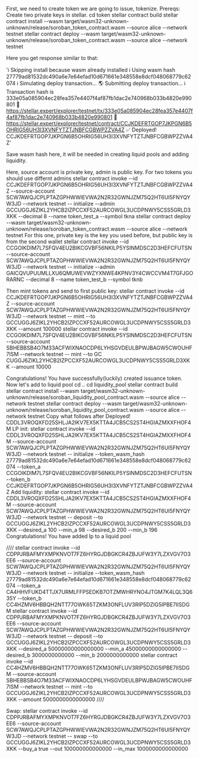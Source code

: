First, we need to create token we are going to issue, tokenize.
Prereqs:
Create two private keys in stellar.
cd token
stellar contract build
stellar contract install --wasm target/wasm32-unknown-unknown/release/soroban_token_contract.wasm --source alice --network testnet
stellar contract deploy --wasm target/wasm32-unknown-unknown/release/soroban_token_contract.wasm --source alice --network testnet

Here you get response similar to that:

'ℹ️ Skipping install because wasm already installed
ℹ️ Using wasm hash 27779ad81532dc490a6e7e64efad10d671661e348558e8dcf048068779c62074
ℹ️ Simulating deploy transaction…
🌎 Submitting deploy transaction…
ℹ️ Transaction hash is 333e05a085904ec28fea357e4407f4af87fb1dac2e740968b033b4820e990801
🔗 https://stellar.expert/explorer/testnet/tx/333e05a085904ec28fea357e4407f4af87fb1dac2e740968b033b4820e990801
🔗 https://stellar.expert/explorer/testnet/contract/CCJKDEFRTGOP7JKPGN6B5OHRIG56UH3I3XVNFYTZTJNBFCGBWPZZVA4Z
✅ Deployed!
CCJKDEFRTGOP7JKPGN6B5OHRIG56UH3I3XVNFYTZTJNBFCGBWPZZVA4Z'

Save wasm hash here, it will be needed in creating liquid pools and adding liquidity.

Here, source account is private key, admin is public key. For two tokens you should use differnt admins
stellar contract invoke --id CCJKDEFRTGOP7JKPGN6B5OHRIG56UH3I3XVNFYTZTJNBFCGBWPZZVA4Z --source-account SCW7AWQJCPLPTAZGPHWWIEVWA2N2R32GWNJZM75Q2HT6UI5FNYQYW3JD --network testnet -- initialize --admin GCCUGGJ6ZIKL2YHCB2IZPCCXF52AURCOWGL3UCDPNWY5CSS5GRLD3XKK --decimal 8 --name token_test_a --symbol tkna
stellar contract deploy --wasm target/wasm32-unknown-unknown/release/soroban_token_contract.wasm --source alice --network testnet
For this one, private key is the key you used before, but public key is from the second wallet
stellar contract invoke --id CCGOIKDIM7L7SFQV4EU2BIKCGVBF56NKILP5YSINMDSC2D3HEFCFUTSN --source-account SCW7AWQJCPLPTAZGPHWWIEVWA2N2R32GWNJZM75Q2HT6UI5FNYQYW3JD --network testnet -- initialize --admin GAICQVUPUUMLLXU6QMUWEVWZYXNWE4KPNV3Y4CWCCVM4T7GFJGORARNC --decimal 8 --name token_test_b --symbol tknb

Then mint tokens and send to first public key:
stellar contract invoke --id CCJKDEFRTGOP7JKPGN6B5OHRIG56UH3I3XVNFYTZTJNBFCGBWPZZVA4Z --source-account SCW7AWQJCPLPTAZGPHWWIEVWA2N2R32GWNJZM75Q2HT6UI5FNYQYW3JD --network testnet -- mint --to GCCUGGJ6ZIKL2YHCB2IZPCCXF52AURCOWGL3UCDPNWY5CSS5GRLD3XKK --amount 100000
stellar contract invoke --id CCGOIKDIM7L7SFQV4EU2BIKCGVBF56NKILP5YSINMDSC2D3HEFCFUTSN --source-account SBHEBBSB4O7M33ACFWIXNAOCDP6LYHSGVDEULBPWJBAGW5CWOUHF7ISM --network testnet -- mint --to GC
CUGGJ6ZIKL2YHCB2IZPCCXF52AURCOWGL3UCDPNWY5CSS5GRLD3XKK --amount 10000 


Congratulations! You have successfully(luckily) created issuance token.
Now let's add to liquid pool
cd ..
cd liquidity_pool
stellar contract build
stellar contract install --wasm target/wasm32-unknown-unknown/release/soroban_liquidity_pool_contract.wasm --source alice --network testnet
stellar contract deploy --wasm target/wasm32-unknown-unknown/release/soroban_liquidity_pool_contract.wasm --source alice --network testnet
Copy what follows after Deployed!
CDDL3VROQXFD25SHLJA2IKV7EX5KTTA4JCB5CS2ST4HGIAZMXXFHOF4M
LP init:
stellar contract invoke --id CDDL3VROQXFD25SHLJA2IKV7EX5KTTA4JCB5CS2ST4HGIAZMXXFHOF4M --source-account SCW7AWQJCPLPTAZGPHWWIEVWA2N2R32GWNJZM75Q2HT6UI5FNYQYW3JD --network testnet -- initialize --token_wasm_hash 27779ad81532dc490a6e7e64efad10d671661e348558e8dcf048068779c62074  --token_a CCGOIKDIM7L7SFQV4EU2BIKCGVBF56NKILP5YSINMDSC2D3HEFCFUTSN --token_b CCJKDEFRTGOP7JKPGN6B5OHRIG56UH3I3XVNFYTZTJNBFCGBWPZZVA4Z
Add liquidity:
stellar contract invoke --id CDDL3VROQXFD25SHLJA2IKV7EX5KTTA4JCB5CS2ST4HGIAZMXXFHOF4M --source-account SCW7AWQJCPLPTAZGPHWWIEVWA2N2R32GWNJZM75Q2HT6UI5FNYQYW3JD --network testnet -- deposit --to GCCUGGJ6ZIKL2YHCB2IZPCCXF52AURCOWGL3UCDPNWY5CSS5GRLD3XKK --desired_a 100 --min_a 98 --desired_b 200 --min_b 196
Congratulations! You have added lp to a liquid pool

////
stellar contract invoke --id CDPPJRBAFMYXMPKNVOT7FZ6HYRGJDBGKCR4ZBJUFW3Y7LZXVGV7O3EE6 --source-account SCW7AWQJCPLPTAZGPHWWIEVWA2N2R32GWNJZM75Q2HT6UI5FNYQYW3JD --network testnet -- initialize --token_wasm_hash 27779ad81532dc490a6e7e64efad10d671661e348558e8dcf048068779c62074  --token_a CA4HHVFUKD4TTJX7URMLFFPSEDKB7OTZMWHRYNO4JTGM7K4LQL3Q635Y --token_b CC4HZMV6HBBQH2NTT77OWK65TZKM3ONFLUV3RIP5DZIG5IPBE7IISDGM
stellar contract invoke --id CDPPJRBAFMYXMPKNVOT7FZ6HYRGJDBGKCR4ZBJUFW3Y7LZXVGV7O3EE6 --source-account SCW7AWQJCPLPTAZGPHWWIEVWA2N2R32GWNJZM75Q2HT6UI5FNYQYW3JD --network testnet -- deposit --to GCCUGGJ6ZIKL2YHCB2IZPCCXF52AURCOWGL3UCDPNWY5CSS5GRLD3XKK --desired_a 50000000000000000 --min_a 45000000000000000 --desired_b 3000000000000 --min_b 2000000000000
stellar contract invoke --id CC4HZMV6HBBQH2NTT77OWK65TZKM3ONFLUV3RIP5DZIG5IPBE7IISDGM --source-account SBHEBBSB4O7M33ACFWIXNAOCDP6LYHSGVDEULBPWJBAGW5CWOUHF7ISM --network testnet -- mint --to GCCUGGJ6ZIKL2YHCB2IZPCCXF52AURCOWGL3UCDPNWY5CSS5GRLD3XKK --amount 5000000000000000
////

Swap:
stellar contract invoke --id CDPPJRBAFMYXMPKNVOT7FZ6HYRGJDBGKCR4ZBJUFW3Y7LZXVGV7O3EE6 --source-account SCW7AWQJCPLPTAZGPHWWIEVWA2N2R32GWNJZM75Q2HT6UI5FNYQYW3JD --network testnet -- swap --to GCCUGGJ6ZIKL2YHCB2IZPCCXF52AURCOWGL3UCDPNWY5CSS5GRLD3XKK --buy_a true --out 100000000000000 --in_max 1000000000000000

